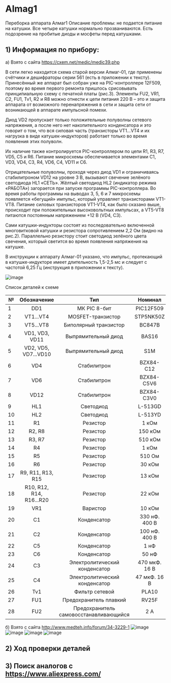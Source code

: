 # Almag1
Переборка аппарата Алмаг1
Описание проблемы: не подается питание на катушки. Все четыре катушки нормально прозваниваются. Есть подозрение на пробитые диоды и мосфеты перед катушками.

## 1) Информация по прибору:
а) Взято с сайта https://cxem.net/medic/medic39.php

В сети легко находится схема старой версии Алмаг-01, где применены счётчики и дешифраторы серии 561 (есть в приложении к тексту). Принесённый же аппарат был собран уже на PIC-контроллере 12F509, поэтому во время первого ремонта пришлось срисовывать принципиальную схему с печатной платы (рис.3).
Элементы FU2, VR1, C2, FU1, Tv1, R2 и R8 можно отнести к цепи питания 220 В – это и защита аппарата от возможного перенапряжения в сети и защита сети от возникающей в аппарате импульсной помехи.

Диод VD2 пропускает только положительные полуволны сетевого напряжения, а после него нет накопительного конденсатора и это говорит о том, что вся силовая часть (транзисторы VT1…VT4 и их нагрузка в виде катушек-индукторов) работает только во время появления этих полуволн.

Их наличие также контролируется PIC-контроллером по цепи R1, R3, R7, VD5, C5 и R6. Питание микросхемы обеспечивается элементами C1, VD3, VD4, C3, R4, VD6, C4, VD11 и C6.

Отрицательные полуволны, проходя через диод VD1 и ограничиваясь стабилитроном VD12 на уровне 3 В, вызывают свечение зелёного светодиода HL1 «СЕТЬ».
Жёлтый светодиод HL2 (индикатор режима «РАБОТА») загорается при запуске программы PIC-контроллера. Во время работы программы на выводах 3, 5, 6 и 7 микросхемы появляется «бегущий» импульс, который управляет транзисторами VT1-VT8. Питание силовых транзисторов VT1-VT4, как было сказано выше, происходит при положительных высоковольтных импульсах, а VT5-VT8 питаются постоянным напряжением +12 В (VD4, C3).

Сами катушки-индукторы состоят из последовательно включенной многовитковой катушки и резистора сопротивлением 2,2 Ом (видно на рис.2). Параллельно резистору стоит светодиод зелёного цвета свечения, который светится во время появления напряжения на катушке.

В инструкции к аппарату Алмаг-01 указано, что импульс, протекающий в катушке-индукторе имеет длительность 1,5-2,5 мс и следует с частотой 6,25 Гц (инструкция в приложении к тексту).

![image](https://user-images.githubusercontent.com/110164325/187070988-c9a79a22-a25c-4e47-9b47-38c744168fc9.png)

Список деталей к схеме

| №  |            Обозначение          |                       Тип                     |        Номинал       |      Количество     |      Примечание     |
|----|:-------------------------------:|:---------------------------------------------:|:--------------------:|:-------------------:|:-------------------:|
| 1  |     DD1                         |     МК PIC 8-бит                              |     PIC12F509        |     1               |                     |
| 2  |     VT1...VT4                   |     MOSFET-транзистор                         |     STP5NK50Z        |     4               |                     |
| 3  |     VT5...VT8                   |     Биполярный транзистор                     |     BC847B           |     4               |                     |
| 4  |     VD1, VD3, VD11              |     Выпрямительный диод                       |     BAS16            |     3               |                     |
| 5  |     VD2, VD5, VD7...VD10        |     Выпрямительный диод                       |     S1M              |     6               |                     |
| 6  |     VD4                         |     Стабилитрон                               |     BZX84-C12        |     1               |                     |
| 7  |     VD6                         |     Стабилитрон                               |     BZX84-C5V6       |     1               |                     |
| 8  |     VD12                        |     Стабилитрон                               |     BZX84-C3V0       |     1               |                     |
| 9  |     HL1                         |     Светодиод                                 |     L-513GD          |     1               |                     |
| 10 |     HL2                         |     Светодиод                                 |     L-513YD          |     1               |                     |
| 11 |     R1                          |     Резистор                                  |     1 кОм            |     1               |     0,5...1 Вт      |
| 12 |     R2, R8                      |     Резистор                                  |     150 кОм          |     2               |     smd 0805        |
| 13 |     R3, R7                      |     Резистор                                  |     510 кОм          |     2               |     smd 0805        |
| 14 |     R4                          |     Резистор                                  |     1 кОм            |     1               |     smd 0805        |
| 15 |     R5                          |     Резистор                                  |     510 Ом           |     1               |     smd 0805        |
| 16 |     R6                          |     Резистор                                  |     30 кОм           |     1               |     smd 0805        |
| 17 |     R9, R11, R13, R15           |     Резистор                                  |     13 кОм           |     4               |     smd 0805        |
| 18 |     R10, R12, R14, R16...R20    |     Резистор                                  |     22 кОм           |     8               |     smd 0805        |
| 19 |     VR1                         |     Варистор                                  |     10 кОм           |     1               |                     |
| 20 |     C1                          |     Конденсатор                               |     330 нФ. 400 В    |     1               |                     |
| 21 |     C2                          |     Конденсатор                               |     100 нФ. 400 В    |     1               |                     |
| 22 |     C5                          |     Конденсатор                               |     1 нФ             |     1               |     smd 0805        |
| 23 |     C6                          |     Конденсатор                               |     50 нФ            |     1               |     smd 0805        |
| 24 |     C3                          |     Электролитический конденсатор             |     470 мкФ. 16 В    |     1               |                     |
| 25 |     C4                          |     Электролитический конденсатор             |     47 мкФ. 16 В     |     1               |                     |
| 26 |     Tv1                         |     Фильтр сетевой                            |     PLA10            |     1               |                     |
| 27 |     FU1                         |     Предохранитель плавкий                    |     RV25F            |     1               |                     |
| 28 |     FU2                         |     Предохранитель самовосстанавливающийся    |     2 А              |     1               |     MF-R            |

б) Взято с сайта http://www.medteh.info/forum/34-3229-1
![image](https://user-images.githubusercontent.com/110164325/187071424-b59b7e5d-6259-4a25-b699-bc3270f0b0d6.png)
![image](https://user-images.githubusercontent.com/110164325/187071431-d52ab218-3ebb-449d-9f69-f91798529708.png)
![image](https://user-images.githubusercontent.com/110164325/187071434-0634787e-b6f0-4ad1-aca2-12d8e8cadf59.png)
![image](https://user-images.githubusercontent.com/110164325/187071444-13e8e180-0a32-441a-b8a6-cb96491769d1.png)

## 2) Ход проверки деталей
## 3) Поиск аналогов с https://www.aliexpress.com/

